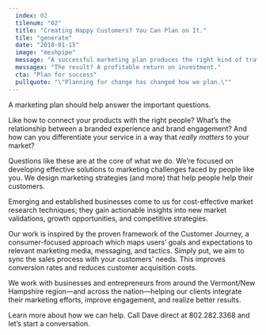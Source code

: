 ```yaml
---
  index: 02
  tilenum: "02"
  title: "Creating Happy Customers? You Can Plan on It."
  tile: "generate"
  date: "2018-01-15"
  image: "meshpipe"
  message: "A successful marketing plan produces the right kind of traffic and a meaningful message."
  messagex: "The result? A profitable return on investment."
  cta: "Plan for success"
  pullquote: "\"Planning for change has changed how we plan.\""
---
```


<div>
A marketing plan should help answer the important questions.

Like how to connect your products with the right people? What’s the relationship between a branded experience and brand engagement? And how can you differentiate your service in a way that _really matters_ to your market?

Questions like these are at the core of what we do. We’re focused on developing effective solutions to marketing challenges faced by people like you. We design marketing strategies (and more) that help people help their customers.

Emerging and established businesses come to us for cost-effective market research techniques; they gain actionable insights into new market validations, growth opportunities, and competitive strategies.

Our work is inspired by the proven framework of the Customer Journey, a consumer-focused approach which maps users’ goals and expectations to relevant marketing media, messaging, and tactics. Simply put, we aim to sync the sales process with your customers’ needs. This improves conversion rates and reduces customer acquisition costs.

We work with businesses and entrepreneurs from around the Vermont/New Hampshire region—and across the nation—helping our clients integrate their marketing efforts, improve engagement, and realize better results.

Learn more about how we can help. Call Dave direct at 802.282.3368 and let’s start a conversation.

</div>
